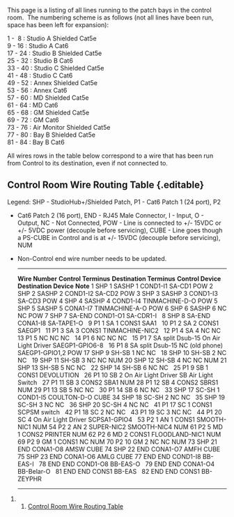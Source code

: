 This page is a listing of all lines running to the patch bays in the
control room.  The numbering scheme is as follows (not all lines have
been run, space has been left for expansion):

1 -  8 : Studio A Shielded Cat5e\
 9 - 16 : Studio A Cat6\
 17 - 24 : Studio B Shielded Cat5e\
 25 - 32 : Studio B Cat6\
 33 - 40 : Studio C Shielded Cat5e\
 41 - 48 : Studio C Cat6\
 49 - 52 : Annex Shielded Cat5e\
 53 - 56 : Annex Cat6\
 57 - 60 : MD Shielded Cat5e\
 61 - 64 : MD Cat6\
 65 - 68 : GM Shielded Cat5e\
 69 - 72 : GM Cat6\
 73 - 76 : Air Monitor Shielded Cat5e\
 77 - 80 : Bay B Shielded Cat5e\
 81 - 84 : Bay B Cat6

All wires rows in the table below correspond to a wire that has been run
from Control to its destination, even if not connected to.

Control Room Wire Routing Table {.editable}
-------------------------------

Legend: SHP - StudioHub+/Shielded Patch, P1 - Cat6 Patch 1 (24 port), P2
- Cat6 Patch 2 (16 port), END - RJ45 Male Connector, I - Input, O -
Output, NC - Not Connected, POW - Line is connected to +/- 15VDC or +/-
5VDC power (decouple before servicing), CUBE - Line goes though a
PS-CUBE in Control and is at +/- 15VDC (decouple before servicing), NUM
- Non-Control end wire number needs to be updated.

  ----------------- ---------------------- -------------------------- --------------------- ------------------------ ----------
  **Wire Number**   **Control Terminus**   **Destination Terminus**   **Control Device**    **Destination Device**   **Note**
  1                 SHP 1                  SASHP 1                    COND1-I1              SA-CD1                   POW
  2                 SHP 2                  SASHP 2                    COND1-I2              SA-CD2                   POW
  3                 SHP 3                  SASHP 3                    COND1-I3              SA-CD3                   POW
  4                 SHP 4                  SASHP 4                    COND1-I4              TINMACHINE-D-O           POW
  5                 SHP 5                  SASHP 5                    CONA1-I7              TINMACHINE-A-O           POW
  6                 SHP 6                  SASHP 6                    NC                    NC                       POW
  7                 SHP 7                  SA-END                     COND1-O1              SA-CDR1-I                 
  8                 SHP 8                  SA-END                     CONA1-I8              SA-TAPE1-O                
  9                 P1 1                   SA 1                       CONS1                 SAA1                      
  10                P1 2                   SA 2                       CONS1                 SAEGP1                    
  11                P1 3                   SA 3                       CONS1                 TINMACHINE-NIC2           
  12                P1 4                   SA 4                       NC                    NC                        
  13                P1 5                   NC                         NC                    NC                        
  14                P1 6                   NC                         NC                    NC                        
  15                P1 7                   SA split Dsub-15           On Air Light Driver   SAEGP1-GPIO6-8            
  16                P1 8                   SA split Dsub-15           NC (old phone)        SAEGP1-GPIO1,2           POW
  17                SHP 9                  SH-SB 1                    NC                    NC                        
  18                SHP 10                 SH-SB 2                    NC                    NC                        
  19                SHP 11                 SH-SB 3                    NC                    NC                       NUM
  20                SHP 12                 SH-SB 4                    NC                    NC                       NUM
  21                SHP 13                 SH-SB 5                    NC                    NC                        
  22                SHP 14                 SH-SB 6                    NC                    NC                        
  25                P1 9                   SB 1                       CONS1                 DEVOLUTION                
  26                P1 10                  SB 2                       On Air Light Driver   SB Air Light Switch       
  27                P1 11                  SB 3                       CONS2                 SBA1                     NUM
  28                P1 12                  SB 4                       CONS2                 SBRS1                    NUM
  29                P1 13                  SB 5                       NC                    NC                        
  30                P1 14                  SB 6                       NC                    NC                        
  33                SHP 17                 SC-SH 1                    COND1-I5              COULTON-D-O              CUBE
  34                SHP 18                 SC-SH 2                    NC                    NC                        
  35                SHP 19                 SC-SH 3                    NC                    NC                        
  36                SHP 20                 SC-SH 4                    NC                    NC                        
  41                P1 17                  SC 1                       CONS1                 SCPSM switch              
  42                P1 18                  SC 2                       NC                    NC                        
  43                P1 19                  SC 3                       NC                    NC                        
  44                P1 20                  SC 4                       On Air Light Driver   SCPSA1-GPIO4              
  53                P2 1                   AN 1                       CONS1                 SMOOTH-NIC1              NUM
  54                P2 2                   AN 2                       SUPER-NIC2            SMOOTH-NIC4              NUM
  61                P2 5                   MD 1                       CONS2                 PRINTER                  NUM
  62                P2 6                   MD 2                       CONS1                 FLOODLAND-NIC1           NUM
  69                P2 9                   GM 1                       CONS1                 NC                       NUM
  70                P2 10                  GM 2                       NC                    NC                       NUM
  73                SHP 21                 END                        CONA1-O8              AMSW                     CUBE
  74                SHP 22                 END                        CONA1-O7              AMFH                     CUBE
  75                SHP 23                 END                        CONA1-O6              AMLG                     CUBE
  77                END                    END                        COND1-I8              BB-EAS-I                  
  78                END                    END                        COND1-O8              BB-EAS-O                  
  79                END                    END                        CONA1-O4              BB-Belar-O                
  81                END                    END                        CONS1                 BB-EAS                    
  82                END                    END                        CONS1                 BB-ZEYPHR                 
  ----------------- ---------------------- -------------------------- --------------------- ------------------------ ----------

1.  1. [Control Room Wire Routing
    Table](#Control_Room_Wire_Routing_Table)

